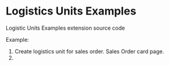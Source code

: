 # Logistics Units Examples
Logistic Units Examples extension source code

Example:
1) Create logistics unit for sales order.   Sales Order card page.
2)  
